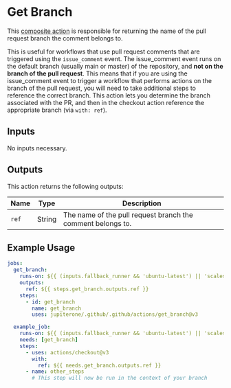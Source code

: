 # Get Branch

This [composite action](./action.yml) is responsible for returning the name of the pull request branch the comment belongs to.

This is useful for workflows that use pull request comments that are triggered using the `issue_comment` event. The issue_comment event runs on the default branch (usually main or master) of the repository, and **not on the branch of the pull request**. This means that if you are using the issue_comment event to trigger a workflow that performs actions on the branch of the pull request, you will need to take additional steps to reference the correct branch. This action lets you determine the branch associated with the PR, and then in the checkout action reference the appropriate branch (via `with: ref`).

## Inputs

No inputs necessary.

## Outputs

This action returns the following outputs:

| Name                        | Type    | Description                                                   |
| --------------------------- | ------- | ------------------------------------------------------------- |
| `ref`                       | String  | The name of the pull request branch the comment belongs to.                                               

## Example Usage

```yaml
jobs:
  get_branch:
    runs-on: ${{ (inputs.fallback_runner && 'ubuntu-latest') || 'scaleset-jupiterone-infra-arm64' }}
    outputs:
      ref: ${{ steps.get_branch.outputs.ref }}
    steps:
      - id: get_branch
        name: get_branch
        uses: jupiterone/.github/.github/actions/get_branch@v3

  example_job:
    runs-on: ${{ (inputs.fallback_runner && 'ubuntu-latest') || 'scaleset-jupiterone-infra-arm64' }}
    needs: [get_branch]
    steps:
      - uses: actions/checkout@v3
        with:
          ref: ${{ needs.get_branch.outputs.ref }}
      - name: other_steps
        # This step will now be run in the context of your branch
```
